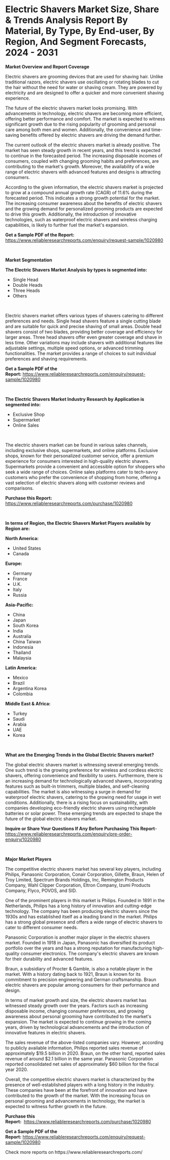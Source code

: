 <p><h1>Electric Shavers Market Size, Share & Trends Analysis Report By Material, By Type, By End-user, By Region, And Segment Forecasts, 2024 - 2031</h1></p><p><strong>Market Overview and Report Coverage</strong></p>
<p><p>Electric shavers are grooming devices that are used for shaving hair. Unlike traditional razors, electric shavers use oscillating or rotating blades to cut the hair without the need for water or shaving cream. They are powered by electricity and are designed to offer a quicker and more convenient shaving experience.</p><p>The future of the electric shavers market looks promising. With advancements in technology, electric shavers are becoming more efficient, offering better performance and comfort. The market is expected to witness significant growth due to the rising popularity of grooming and personal care among both men and women. Additionally, the convenience and time-saving benefits offered by electric shavers are driving the demand further.</p><p>The current outlook of the electric shavers market is already positive. The market has seen steady growth in recent years, and this trend is expected to continue in the forecasted period. The increasing disposable incomes of consumers, coupled with changing grooming habits and preferences, are contributing to the market's growth. Moreover, the availability of a wide range of electric shavers with advanced features and designs is attracting consumers.</p><p>According to the given information, the electric shavers market is projected to grow at a compound annual growth rate (CAGR) of 11.6% during the forecasted period. This indicates a strong growth potential for the market. The increasing consumer awareness about the benefits of electric shavers and the growing demand for personalized grooming products are expected to drive this growth. Additionally, the introduction of innovative technologies, such as waterproof electric shavers and wireless charging capabilities, is likely to further fuel the market's expansion.</p></p>
<p><strong>Get a Sample PDF of the Report:</strong> <a href="https://www.reliableresearchreports.com/enquiry/request-sample/1020980">https://www.reliableresearchreports.com/enquiry/request-sample/1020980</a></p>
<p>&nbsp;</p>
<p><strong>Market Segmentation</strong></p>
<p><strong>The Electric Shavers Market Analysis by types is segmented into:</strong></p>
<p><ul><li>Single Head</li><li>Double Heads</li><li>Three Heads</li><li>Others</li></ul></p>
<p>&nbsp;</p>
<p><p>Electric shavers market offers various types of shavers catering to different preferences and needs. Single head shavers feature a single cutting blade and are suitable for quick and precise shaving of small areas. Double head shavers consist of two blades, providing better coverage and efficiency for larger areas. Three head shavers offer even greater coverage and shave in less time. Other variations may include shavers with additional features like adjustable settings, multiple speed options, or advanced trimming functionalities. The market provides a range of choices to suit individual preferences and shaving requirements.</p></p>
<p><strong>Get a Sample PDF of the Report:</strong>&nbsp;<a href="https://www.reliableresearchreports.com/enquiry/request-sample/1020980">https://www.reliableresearchreports.com/enquiry/request-sample/1020980</a></p>
<p>&nbsp;</p>
<p><strong>The Electric Shavers Market Industry Research by Application is segmented into:</strong></p>
<p><ul><li>Exclusive Shop</li><li>Supermarket</li><li>Online Sales</li></ul></p>
<p>&nbsp;</p>
<p><p>The electric shavers market can be found in various sales channels, including exclusive shops, supermarkets, and online platforms. Exclusive shops, known for their personalized customer service, offer a premium experience for consumers interested in high-quality electric shavers. Supermarkets provide a convenient and accessible option for shoppers who seek a wide range of choices. Online sales platforms cater to tech-savvy customers who prefer the convenience of shopping from home, offering a vast selection of electric shavers along with customer reviews and comparisons.</p></p>
<p><strong>Purchase this Report:</strong>&nbsp; <a href="https://www.reliableresearchreports.com/purchase/1020980">https://www.reliableresearchreports.com/purchase/1020980</a></p>
<p>&nbsp;</p>
<p><strong>In terms of Region, the Electric Shavers Market Players available by Region are:</strong></p>
<p>
    <p> <strong> North America: </strong>
        <ul>
            <li>United States</li>
            <li>Canada</li>
        </ul>
        </p> 
    <p> <strong> Europe: </strong>
        <ul>
            <li>Germany</li>
            <li>France</li>
            <li>U.K.</li>
            <li>Italy</li>
            <li>Russia</li>
        </ul>
        </p> 
    <p> <strong> Asia-Pacific: </strong>
        <ul>
            <li>China</li>
            <li>Japan</li>
            <li>South Korea</li>
            <li>India</li>
            <li>Australia</li>
            <li>China Taiwan</li>
            <li>Indonesia</li>
            <li>Thailand</li>
            <li>Malaysia</li>
        </ul>
        </p> 
    <p> <strong> Latin America: </strong>
        <ul>
            <li>Mexico</li>
            <li>Brazil</li>
            <li>Argentina Korea</li>
            <li>Colombia</li>
        </ul>
        </p> 
    <p> <strong> Middle East & Africa: </strong>
        <ul>
            <li>Turkey</li>
            <li>Saudi</li>
            <li>Arabia</li>
            <li>UAE</li>
            <li>Korea</li>
        </ul>
    </p>
    </p>
<p>&nbsp;</p>
<p><strong>What are the Emerging Trends in the Global Electric Shavers market?</strong></p>
<p><p>The global electric shavers market is witnessing several emerging trends. One such trend is the growing preference for wireless and cordless electric shavers, offering convenience and flexibility to users. Furthermore, there is an increasing demand for technologically advanced shavers, incorporating features such as built-in trimmers, multiple blades, and self-cleaning capabilities. The market is also witnessing a surge in demand for waterproof electric shavers, catering to the growing need for usage in wet conditions. Additionally, there is a rising focus on sustainability, with companies developing eco-friendly electric shavers using rechargeable batteries or solar power. These emerging trends are expected to shape the future of the global electric shavers market.</p></p>
<p><strong>Inquire or Share Your Questions If Any Before Purchasing This Report</strong>- <a href="https://www.reliableresearchreports.com/enquiry/pre-order-enquiry/1020980">https://www.reliableresearchreports.com/enquiry/pre-order-enquiry/1020980</a></p>
<p>&nbsp;</p>
<p><strong>Major Market Players</strong></p>
<p><p>The competitive electric shavers market has several key players, including Philips, Panasonic Corporation, Conair Corporation, Gillette, Braun, Helen of Troy Limited, Spectrum Brands Holdings, Inc, Remington Products Company, Wahl Clipper Corporation, Eltron Company, Izumi Products Company, Flyco, POVOS, and SID.</p><p>One of the prominent players in this market is Philips. Founded in 1891 in the Netherlands, Philips has a long history of innovation and cutting-edge technology. The company has been producing electric shavers since the 1930s and has established itself as a leading brand in the market. Philips has a strong global presence and offers a wide range of electric shavers to cater to different consumer needs.</p><p>Panasonic Corporation is another major player in the electric shavers market. Founded in 1918 in Japan, Panasonic has diversified its product portfolio over the years and has a strong reputation for manufacturing high-quality consumer electronics. The company's electric shavers are known for their durability and advanced features.</p><p>Braun, a subsidiary of Procter & Gamble, is also a notable player in the market. With a history dating back to 1921, Braun is known for its commitment to precision engineering and German craftsmanship. Braun electric shavers are popular among consumers for their performance and design.</p><p>In terms of market growth and size, the electric shavers market has witnessed steady growth over the years. Factors such as increasing disposable income, changing consumer preferences, and growing awareness about personal grooming have contributed to the market's expansion. The market is expected to continue growing in the coming years, driven by technological advancements and the introduction of innovative features in electric shavers.</p><p>The sales revenue of the above-listed companies vary. However, according to publicly available information, Philips reported sales revenue of approximately $19.5 billion in 2020. Braun, on the other hand, reported sales revenue of around $2.1 billion in the same year. Panasonic Corporation reported consolidated net sales of approximately $60 billion for the fiscal year 2020.</p><p>Overall, the competitive electric shavers market is characterized by the presence of well-established players with a long history in the industry. These companies have been at the forefront of innovation and have contributed to the growth of the market. With the increasing focus on personal grooming and advancements in technology, the market is expected to witness further growth in the future.</p></p>
<p><strong>Purchase this Report:</strong>&nbsp;&nbsp;<a href="https://www.reliableresearchreports.com/purchase/1020980">https://www.reliableresearchreports.com/purchase/1020980</a></p>
<p></p>
<p><strong>Get a Sample PDF of the Report:</strong>&nbsp;<a href="https://www.reliableresearchreports.com/enquiry/request-sample/1020980">https://www.reliableresearchreports.com/enquiry/request-sample/1020980</a></p>
<p>Check more reports on https://www.reliableresearchreports.com/</p>